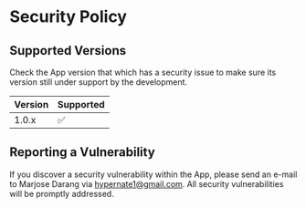 # Security Policy

## Supported Versions

Check the App version that which has a security issue to make sure its version still under support by the development.

| Version | Supported          |
| ------- | ------------------ |
| 1.0.x   | :white_check_mark: |

## Reporting a Vulnerability

If you discover a security vulnerability within the App, please send an e-mail to Marjose Darang via hypernate1@gmail.com. 
All security vulnerabilities will be promptly addressed.
